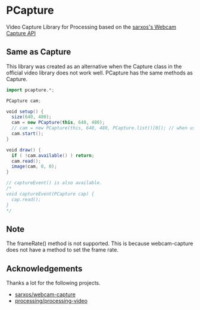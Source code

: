 # PCapture
Video Capture Library for Processing based on the [sarxos's Webcam Capture API](https://github.com/sarxos/webcam-capture)


## Same as Capture
This library was created as an alternative when the Capture class in the official video library does not work well.
PCapture has the same methods as Capture.

```scala
import pcapture.*;

PCapture cam;

void setup() {
  size(640, 480);
  cam = new PCapture(this, 640, 480);
  // cam = new PCapture(this, 640, 480, PCapture.list()[0]); // when use 0th device
  cam.start();
}

void draw() {
  if ( !cam.available() ) return;
  cam.read();
  image(cam, 0, 0);
}

// captureEvent() is also available.
/*
void captureEvent(PCapture cap) {
  cap.read();
}
*/
```

## Note
The frameRate() method is not supported.
This is because webcam-capture does not have a method to set the frame rate.

## Acknowledgements
Thanks a lot for the following projects.
- [sarxos/webcam-capture](https://github.com/sarxos/webcam-capture)
- [processing/processing-video](https://github.com/processing/processing-video)
